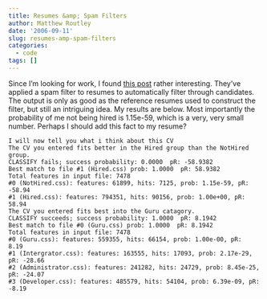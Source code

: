 ```yaml
---
title: Resumes &amp; Spam Filters
author: Matthew Routley
date: '2006-09-11'
slug: resumes-amp-spam-filters
categories:
  - code
tags: []
---
```


<p>Since I&#8217;m looking for work, I found <a href="http://dev2dev.bea.com/blog/simonvc/archive/2006/11/sorting_candida.html">this post</a> rather interesting. They&#8217;ve applied a spam filter to resumes to automatically filter through candidates. The output is only as good as the reference resumes used to construct the filter, but still an intriguing idea. My results are below. Most importantly the probability of me not being hired is 1.15e-59, which is a very, very small number. Perhaps I should add this fact to my resume?</p>

<pre><code>I will now tell you what i think about this CV
The CV you entered fits better in the Hired group than the NotHired group.
CLASSIFY fails; success probability: 0.0000  pR: -58.9382
Best match to file #1 (Hired.css) prob: 1.0000  pR: 58.9382 
Total features in input file: 7478
#0 (NotHired.css): features: 61899, hits: 7125, prob: 1.15e-59, pR: -58.94
#1 (Hired.css): features: 794351, hits: 90156, prob: 1.00e+00, pR:  58.94
The CV you entered fits best into the Guru catagory.
CLASSIFY succeeds; success probability: 1.0000  pR: 8.1942
Best match to file #0 (Guru.css) prob: 1.0000  pR: 8.1942 
Total features in input file: 7478
#0 (Guru.css): features: 559355, hits: 66154, prob: 1.00e-00, pR:   8.19
#1 (Intergrator.css): features: 163555, hits: 17093, prob: 2.17e-29, pR: -28.66
#2 (Administrator.css): features: 241282, hits: 24729, prob: 8.45e-25, pR: -24.07
#3 (Developer.css): features: 485579, hits: 54104, prob: 6.39e-09, pR:  -8.19
</code></pre>